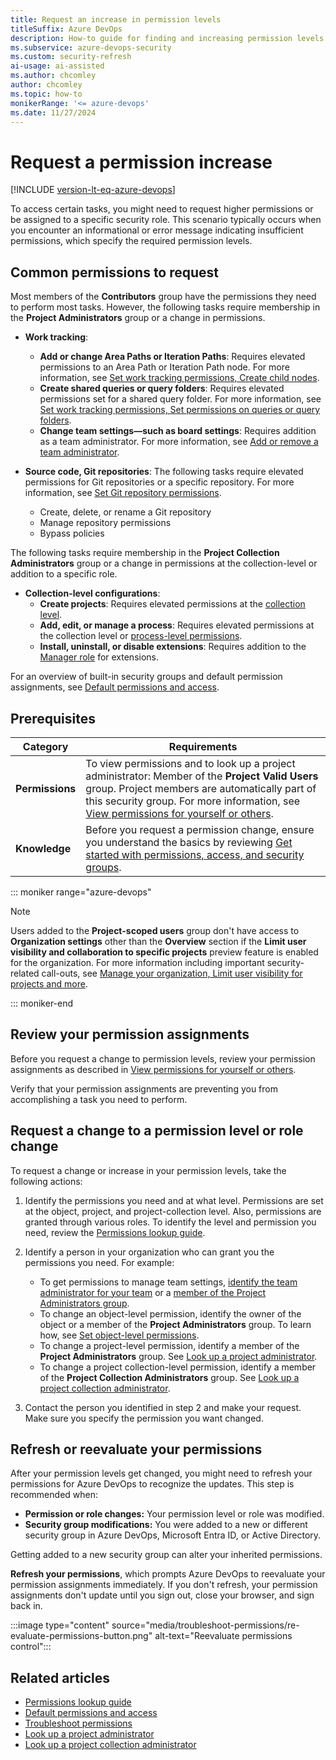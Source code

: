 ```yaml
---
title: Request an increase in permission levels
titleSuffix: Azure DevOps
description: How-to guide for finding and increasing permission levels needed to perform select tasks in Azure DevOps.
ms.subservice: azure-devops-security
ms.custom: security-refresh
ai-usage: ai-assisted
ms.author: chcomley
author: chcomley
ms.topic: how-to
monikerRange: '<= azure-devops'
ms.date: 11/27/2024
---
```


# Request a permission increase

[!INCLUDE [version-lt-eq-azure-devops](../../includes/version-lt-eq-azure-devops.md)]

To access certain tasks, you might need to request higher permissions or be assigned to a specific security role. This scenario typically occurs when you encounter an informational or error message indicating insufficient permissions, which specify the required permission levels.

## Common permissions to request

Most members of the **Contributors** group have the permissions they need to perform most tasks. However, the following tasks require membership in the **Project Administrators** group or a change in permissions. 

- **Work tracking**: 
	- **Add or change Area Paths or Iteration Paths**: Requires elevated permissions to an Area Path or Iteration Path node. For more information, see [Set work tracking permissions, Create child nodes](set-permissions-access-work-tracking.md#set-permissions-area-path). 
	- **Create shared queries or query folders**: Requires elevated permissions set for a shared query folder. For more information, see [Set work tracking permissions, Set permissions on queries or query folders](set-permissions-access-work-tracking.md#work-item-queries). 
	- **Change team settings&mdash;such as board settings**: Requires addition as a team administrator. For more information, see  [Add or remove a team administrator](../settings/add-team-administrator.md).

- **Source code, Git repositories**: The following tasks require elevated permissions for Git repositories or a specific repository. For more information, see [Set Git repository permissions](../../repos/git/set-git-repository-permissions.md). 
	- Create, delete, or rename a Git repository 
	- Manage repository permissions 
	- Bypass policies 

The following tasks require membership in the **Project Collection Administrators** group or a change in permissions at the collection-level or addition to a specific role.  

- **Collection-level configurations**:
	- **Create projects**: Requires elevated permissions at the [collection level](change-organization-collection-level-permissions.md).  
	- **Add, edit, or manage a process**: Requires elevated permissions at the collection level or [process-level permissions](set-permissions-access-work-tracking.md#process-permissions).
	- **Install, uninstall, or disable extensions**: Requires addition to the [Manager role](../../marketplace/grant-permissions.md) for extensions. 
 
For an overview of built-in security groups and default permission assignments, see [Default permissions and access](permissions-access.md). 

## Prerequisites

| Category | Requirements |
|--------------|-------------|
| **Permissions** | To view permissions and to look up a project administrator: Member of the **Project Valid Users** group. Project members are automatically part of this security group. For more information, see [View permissions for yourself or others](view-permissions.md). |
| **Knowledge** | Before you request a permission change, ensure you understand the basics by reviewing [Get started with permissions, access, and security groups](about-permissions.md). |

::: moniker range="azure-devops"  
> [!NOTE]  
> Users added to the **Project-scoped users** group don't have access to **Organization settings** other than the **Overview** section if the **Limit user visibility and collaboration to specific projects** preview feature is enabled for the organization. For more information including important security-related call-outs, see [Manage your organization, Limit  user visibility for projects and more](../../user-guide/manage-organization-collection.md#project-scoped-user-group). 

::: moniker-end  

## Review your permission assignments 

Before you request a change to permission levels, review your permission assignments as described in [View permissions for yourself or others](view-permissions.md). 

Verify that your permission assignments are preventing you from accomplishing a task you need to perform. 

## Request a change to a permission level or role change

To request a change or increase in your permission levels, take the following actions: 

1. Identify the permissions you need and at what level. Permissions are set at the object, project, and project-collection level. Also, permissions are granted through various roles. To identify the level and permission you need, review the [Permissions lookup guide](permissions-lookup-guide.md). 

1. Identify a person in your organization who can grant you the permissions you need. For example: 
	- To get permissions to manage team settings, [identify the team administrator for your team](../settings/add-team-administrator.md) or a [member of the Project Administrators group](look-up-project-administrators.md). 
	- To change an object-level permission, identify the owner of the object or a member of the **Project Administrators** group. To learn how, see [Set object-level permissions](set-object-level-permissions.md).
	- To change a project-level permission, identify a member of the **Project Administrators** group. See [Look up a project administrator](look-up-project-administrators.md). 
	- To change a project collection-level permission, identify a member of the **Project Collection Administrators** group. See [Look up a project collection administrator](look-up-project-collection-administrators.md).

1. Contact the person you identified in step 2 and make your request. Make sure you specify the permission you want changed. 

## Refresh or reevaluate your permissions  

After your permission levels get changed, you might need to refresh your permissions for Azure DevOps to recognize the updates. This step is recommended when:

- **Permission or role changes:** Your permission level or role was modified.
- **Security group modifications:** You were added to a new or different security group in Azure DevOps, Microsoft Entra ID, or Active Directory.

Getting added to a new security group can alter your inherited permissions.

**Refresh your permissions**, which prompts Azure DevOps to reevaluate your permission assignments immediately. If you don't refresh, your permission assignments don't update until you sign out, close your browser, and sign back in.

:::image type="content" source="media/troubleshoot-permissions/re-evaluate-permissions-button.png" alt-text="Reevaluate permissions control":::

## Related articles

- [Permissions lookup guide](permissions-lookup-guide.md)
- [Default permissions and access](permissions-access.md) 
- [Troubleshoot permissions](troubleshoot-permissions.md)
- [Look up a project administrator](look-up-project-administrators.md) 
- [Look up a project collection administrator](look-up-project-collection-administrators.md)
 
